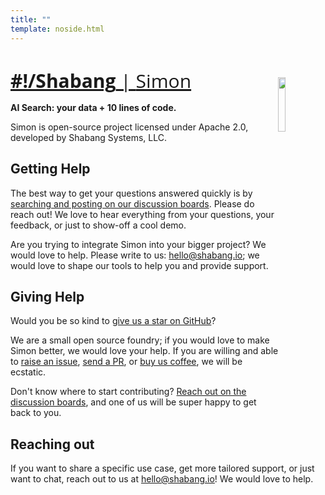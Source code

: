 ```yaml
---
title: ""
template: noside.html
---
```


# 

<a style="font-family: 'Open Sans', sans-serif; font-size: 30px; cursor:pointer; border:0" href="/">**#!/Shabang** | <span>Simon</span></a>
<img src="https://mktdplp102wuda.azureedge.net/org-f4f78f7fa763412990f7f7ed79822b61/ba042d2e-95c0-ec11-983e-000d3a33908e/B2tXV68nr_6lraxPmSTeJsZ0O366bCH3mVOxHcDfKcY%21" width="15%" style="float:right; transform: translate(0, 15px)"/>

**AI Search: your data + 10 lines of code.**

Simon is open-source project licensed under Apache 2.0, developed by Shabang Systems, LLC.

## Getting Help
The best way to get your questions answered quickly is by [searching and posting on our discussion boards](https://github.com/Shabang-Systems/simon/discussions). Please do reach out! We love to hear everything from your questions, your feedback, or just to show-off a cool demo.

Are you trying to integrate Simon into your bigger project? We would love to help. Please write to us: [hello@shabang.io](mailto:hello@shabang.io); we would love to shape our tools to help you and provide support.

## Giving Help
Would you be so kind to [give us a star on GitHub](https://github.com/Shabang-Systems/simon)? 

We are a small open source foundry; if you would love to make Simon better, we would love your help. If you are willing and able to [raise an issue](https://github.com/Shabang-Systems/simon/issues), [send a PR](https://github.com/Shabang-Systems/simon/pulls), or [buy us coffee](https://github.com/sponsors/Shabang-Systems), we will be ecstatic. 

Don't know where to start contributing? [Reach out on the discussion boards](https://github.com/Shabang-Systems/simon/discussions), and one of us will be super happy to get back to you.

## Reaching out
If you want to share a specific use case, get more tailored support, or just want to chat, reach out to us at [hello@shabang.io](mailto:hello@shabang.io)! We would love to help.

<br />

